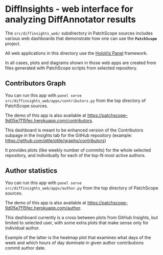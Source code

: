 # DiffInsights - web interface for analyzing DiffAnnotator results

The `src/diffinsights_web/` subdirectory in PatchScope sources
includes various web dashboards that demonstrate
how one can use the **`PatchScope`** project.

All web applications in this directory use
the [HoloViz Panel][Panel] framework.

In all cases, plots and diagrams shown in those web apps
are created from files generated with PatchScope scripts
from selected repository.

[Panel]: https://panel.holoviz.org/ "Panel: The Powerful Data Exploration & Web App Framework for Python"

## Contributors Graph

You can run this app with `panel serve src/diffinsights_web/apps/contributors.py`
from the top directory of PatchScope sources.

The demo of this app is also available at
<https://patchscope-9d05e7f15fec.herokuapp.com/contributors>.

This dashboard is meant to be
enhanced version of the Contributors subpage
in the Insights tab
for the GitHub repository
(example: <https://github.com/qtile/qtile/graphs/contributors>)

It provides plots (like weekly number of commits) for the whole selected repository,
and individually for each of the top-N most active authors.

## Author statistics

You can run this app with `panel serve src/diffinsights_web/apps/author.py`
from the top directory of PatchScope sources.

The demo of this app is also available at
<https://patchscope-9d05e7f15fec.herokuapp.com/author>.

This dashboard currently is a cross between plots from GitHub Insights,
but limited to selected user, with some extra plots that make sense
only for individual author.

Example of the latter is the heatmap plot that examines
what days of the week and which hours of day dominate
in given author contributions commit author date.
